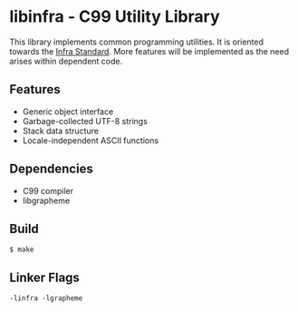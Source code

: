 # libinfra - C99 Utility Library

This library implements common programming utilities.
It is oriented towards the [Infra Standard](https://infra.spec.whatwg.org/).
More features will be implemented as the need arises within dependent code.

Features
--------
- Generic object interface
- Garbage-collected UTF-8 strings
- Stack data structure
- Locale-independent ASCII functions

Dependencies
------------
- C99 compiler
- libgrapheme

Build
-----
```$ make```

Linker Flags
------------
```-linfra -lgrapheme```
